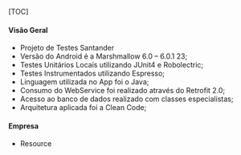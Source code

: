[TOC]

#### Visão Geral

- Projeto de Testes Santander
- Versão do Android é a Marshmallow 6.0 – 6.0.1	23;
- Testes Unitários Locais utilizando JUnit4 e Robolectric;
- Testes Instrumentados utilizando Espresso;
- Linguagem utilizada no App foi o Java;
- Consumo do WebService foi realizado através do Retrofit 2.0;
- Acesso ao banco de dados realizado com classes especialistas;
- Arquitetura aplicada foi a Clean Code;

#### Empresa
- Resource

